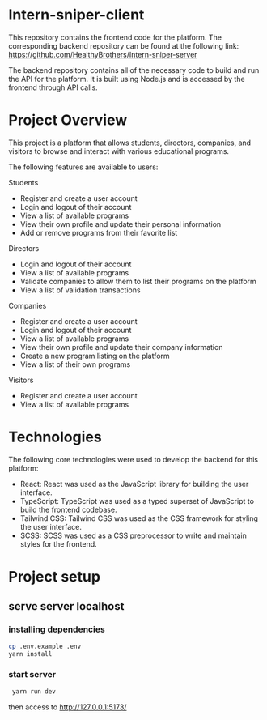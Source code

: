 # Intern-sniper-client

This repository contains the frontend code for the platform. The corresponding backend repository can be found at the following link: https://github.com/HealthyBrothers/Intern-sniper-server

The backend repository contains all of the necessary code to build and run the API for the platform. It is built using Node.js and is accessed by the frontend through API calls.

# Project Overview

This project is a platform that allows students, directors, companies, and visitors to browse and interact with various educational programs.

The following features are available to users:

Students

- Register and create a user account
- Login and logout of their account
- View a list of available programs
- View their own profile and update their personal information
- Add or remove programs from their favorite list

Directors

- Login and logout of their account
- View a list of available programs
- Validate companies to allow them to list their programs on the platform
- View a list of validation transactions

Companies

- Register and create a user account
- Login and logout of their account
- View a list of available programs
- View their own profile and update their company information
- Create a new program listing on the platform
- View a list of their own programs

Visitors

- Register and create a user account
- View a list of available programs

# Technologies

The following core technologies were used to develop the backend for this platform:

- React: React was used as the JavaScript library for building the user interface.
- TypeScript: TypeScript was used as a typed superset of JavaScript to build the frontend codebase.
- Tailwind CSS: Tailwind CSS was used as the CSS framework for styling the user interface.
- SCSS: SCSS was used as a CSS preprocessor to write and maintain styles for the frontend.

# Project setup

## serve server localhost

### installing dependencies

```sh
cp .env.example .env
yarn install
```

### start server

```sh
 yarn run dev
```

then access to http://127.0.0.1:5173/
